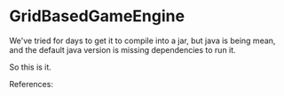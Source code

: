 # GridBasedGameEngine

We've tried for days to get it to compile into a jar, but java is being mean, and the default java version is missing dependencies to run it.

So this is it.


References:

